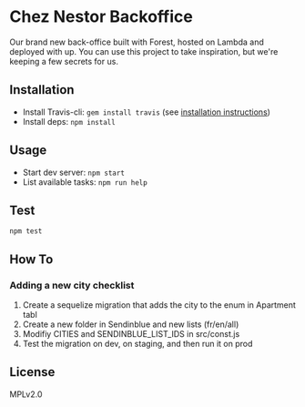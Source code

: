 # Chez Nestor Backoffice

Our brand new back-office built with Forest, hosted on Lambda and deployed with up.
You can use this project to take inspiration, but we're keeping a few secrets for us.

## Installation

- Install Travis-cli: `gem install travis` (see [installation instructions](https://github.com/travis-ci/travis.rb#installation))
- Install deps: `npm install`

## Usage

- Start dev server: `npm start`
- List available tasks: `npm run help`

## Test

`npm test`

## How To

### Adding a new city checklist

1. Create a sequelize migration that adds the city to the enum in Apartment tabl
2. Create a new folder in Sendinblue and new lists (fr/en/all)
3. Modifiy CITIES and SENDINBLUE_LIST_IDS in src/const.js
4. Test the migration on dev, on staging, and then run it on prod

## License

MPLv2.0
